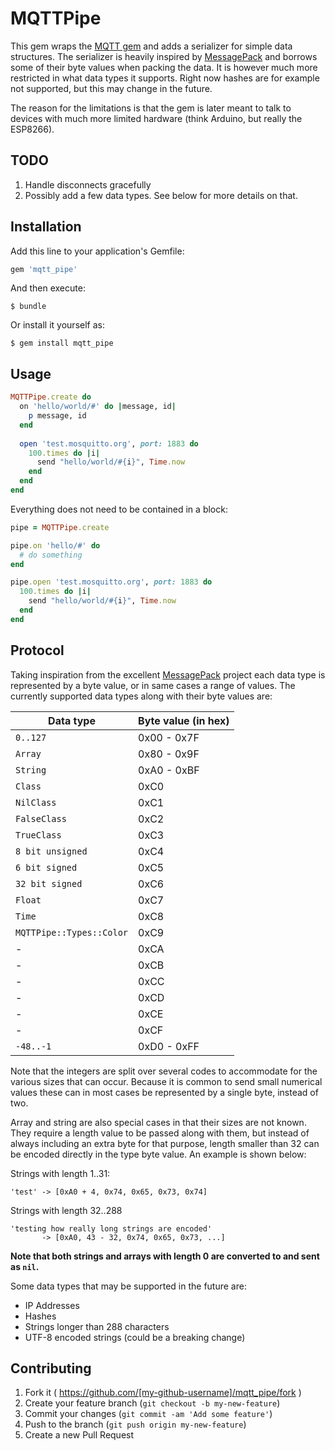 # MQTTPipe

This gem wraps the [MQTT gem](https://github.com/njh/ruby-mqtt) and adds a serializer for simple data structures. The serializer is heavily inspired by [MessagePack](http://msgpack.org) and borrows some of their byte values when packing the data. It is however much more restricted in what data types it supports. Right now hashes are for example not supported, but this may change in the future. 

The reason for the limitations is that the gem is later meant to talk to devices with much more limited hardware (think Arduino, but really the ESP8266).

## TODO

1. Handle disconnects gracefully
2. Possibly add a few data types. See below for more details on that.

## Installation

Add this line to your application's Gemfile:

```ruby
gem 'mqtt_pipe'
```

And then execute:

    $ bundle

Or install it yourself as:

    $ gem install mqtt_pipe

## Usage

```ruby
MQTTPipe.create do
  on 'hello/world/#' do |message, id|
    p message, id
  end
  
  open 'test.mosquitto.org', port: 1883 do
    100.times do |i|
      send "hello/world/#{i}", Time.now
    end
  end
end
```

Everything does not need to be contained in a block:

```ruby
pipe = MQTTPipe.create

pipe.on 'hello/#' do
  # do something
end

pipe.open 'test.mosquitto.org', port: 1883 do
  100.times do |i|
    send "hello/world/#{i}", Time.now
  end
end
```

## Protocol

Taking inspiration from the excellent [MessagePack](http://msgpack.org) project each data type is represented by a byte value, or in same cases a range of values. The currently supported data types along with their byte values are:

Data type                 | Byte value (in hex)
------------------------- | -------------------
`0..127`                  | 0x00 - 0x7F
`Array`                   | 0x80 - 0x9F
`String`                  | 0xA0 - 0xBF
`Class`                   | 0xC0
`NilClass`                | 0xC1
`FalseClass`              | 0xC2
`TrueClass`               | 0xC3
`8 bit unsigned`          | 0xC4
`6 bit signed`            | 0xC5
`32 bit signed`           | 0xC6
`Float`                   | 0xC7
`Time`                    | 0xC8
`MQTTPipe::Types::Color`  | 0xC9
-                         | 0xCA
-                         | 0xCB
-                         | 0xCC
-                         | 0xCD
-                         | 0xCE
-                         | 0xCF
`-48..-1`                 | 0xD0 - 0xFF

Note that the integers are split over several codes to accommodate for the various sizes that can occur. Because it is common to send small numerical values these can in most cases be represented by a single byte, instead of two.

Array and string are also special cases in that their sizes are not known. They require a length value to be passed along with them, but instead of always including an extra byte for that purpose, length smaller than 32 can be encoded directly in the type byte value. An example is shown below:

Strings with length 1..31:

    'test' -> [0xA0 + 4, 0x74, 0x65, 0x73, 0x74]

Strings with length 32..288
    
    'testing how really long strings are encoded'
           -> [0xA0, 43 - 32, 0x74, 0x65, 0x73, ...]

**Note that both strings and arrays with length 0 are converted to and sent as `nil`.**

Some data types that may be supported in the future are:

  - IP Addresses
  - Hashes
  - Strings longer than 288 characters
  - UTF-8 encoded strings (could be a breaking change)

## Contributing

1. Fork it ( https://github.com/[my-github-username]/mqtt_pipe/fork )
2. Create your feature branch (`git checkout -b my-new-feature`)
3. Commit your changes (`git commit -am 'Add some feature'`)
4. Push to the branch (`git push origin my-new-feature`)
5. Create a new Pull Request
